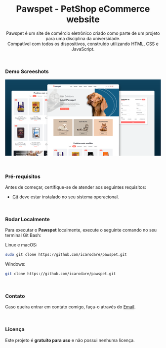 <div align="center">

  <br />

  <h1 align="center">Pawspet - PetShop eCommerce website</h1>

  Pawspet é um site de comércio eletrônico criado como parte de um projeto para uma disciplina da universidade. <br />Compatível com todos os dispositivos, construído utilizando HTML, CSS e JavaScript.

</div>

<br />

### Demo Screeshots

![Pawspet Desktop Demo](./assets/images/readme-img.png "Desktop Demo")

<br />

### Pré-requisitos

Antes de começar, certifique-se de atender aos seguintes requisitos:

* [Git](https://git-scm.com/downloads "Download Git") deve estar instalado no seu sistema operacional.

<br />

### Rodar Localmente

Para executar o **Pawspet** localmente, execute o seguinte comando no seu terminal Git Bash:

Linux e macOS:

```bash
sudo git clone https://github.com/icarodare/pawspet.git
```

Windows:

```bash
git clone https://github.com/icarodare/pawspet.git
```
<br />

### Contato

Caso queira entrar em contato comigo, faça-o através do [Email](mailto:icaro.dare@outlook.com).

<br />

### Licença

Este projeto é **gratuito para uso** e não possui nenhuma licença.
